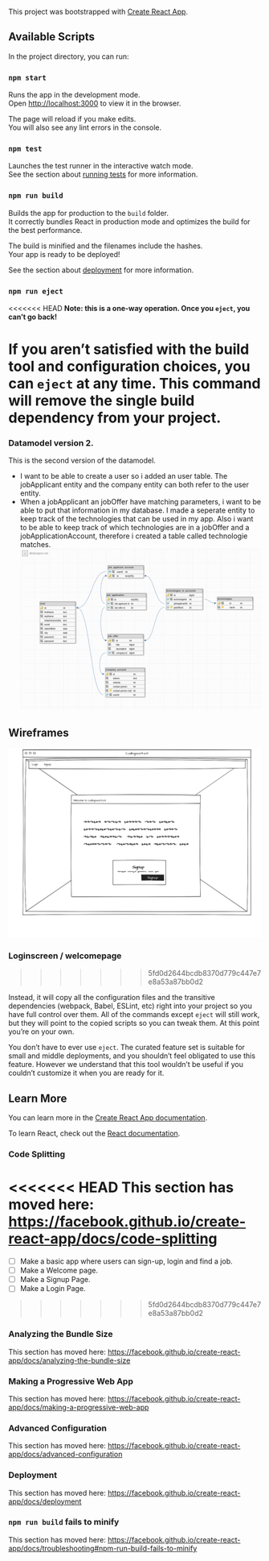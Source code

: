 This project was bootstrapped with [Create React App](https://github.com/facebook/create-react-app).

## Available Scripts

In the project directory, you can run:

### `npm start`

Runs the app in the development mode.<br />
Open [http://localhost:3000](http://localhost:3000) to view it in the browser.

The page will reload if you make edits.<br />
You will also see any lint errors in the console.

### `npm test`

Launches the test runner in the interactive watch mode.<br />
See the section about [running tests](https://facebook.github.io/create-react-app/docs/running-tests) for more information.

### `npm run build`

Builds the app for production to the `build` folder.<br />
It correctly bundles React in production mode and optimizes the build for the best performance.

The build is minified and the filenames include the hashes.<br />
Your app is ready to be deployed!

See the section about [deployment](https://facebook.github.io/create-react-app/docs/deployment) for more information.

### `npm run eject`

<<<<<<< HEAD
**Note: this is a one-way operation. Once you `eject`, you can’t go back!**

If you aren’t satisfied with the build tool and configuration choices, you can `eject` at any time. This command will remove the single build dependency from your project.
=======
### Datamodel version 2.

This is the second version of the datamodel.

- I want to be able to create a user so i added an user table.
  The jobApplicant entity and the company entity can both refer to the user entity.
- When a jobApplicant an jobOffer have matching parameters, i want to be able to put that information in my database. I made a seperate entity to keep track of the technologies that can be used in my app. Also i want to be able to keep track of which technologies are in a jobOffer and a jobApplicationAccount, therefore i created a table called technologie matches.
  ![Datamodel version 2](documentationCodingworks/dataModels/model2b.png)

## Wireframes

![Welcome/loginpage](documentationCodingworks/wireframes/homepage.png)

### Loginscreen / welcomepage
>>>>>>> 5fd0d2644bcdb8370d779c447e7e8a53a87bb0d2

Instead, it will copy all the configuration files and the transitive dependencies (webpack, Babel, ESLint, etc) right into your project so you have full control over them. All of the commands except `eject` will still work, but they will point to the copied scripts so you can tweak them. At this point you’re on your own.

You don’t have to ever use `eject`. The curated feature set is suitable for small and middle deployments, and you shouldn’t feel obligated to use this feature. However we understand that this tool wouldn’t be useful if you couldn’t customize it when you are ready for it.

## Learn More

You can learn more in the [Create React App documentation](https://facebook.github.io/create-react-app/docs/getting-started).

To learn React, check out the [React documentation](https://reactjs.org/).

### Code Splitting

<<<<<<< HEAD
This section has moved here: https://facebook.github.io/create-react-app/docs/code-splitting
=======
- [ ] Make a basic app where users can sign-up, login and find a job.
- [ ] Make a Welcome page.
- [ ] Make a Signup Page.
- [ ] Make a Login Page.
>>>>>>> 5fd0d2644bcdb8370d779c447e7e8a53a87bb0d2

### Analyzing the Bundle Size

This section has moved here: https://facebook.github.io/create-react-app/docs/analyzing-the-bundle-size

### Making a Progressive Web App

This section has moved here: https://facebook.github.io/create-react-app/docs/making-a-progressive-web-app

### Advanced Configuration

This section has moved here: https://facebook.github.io/create-react-app/docs/advanced-configuration

### Deployment

This section has moved here: https://facebook.github.io/create-react-app/docs/deployment

### `npm run build` fails to minify

This section has moved here: https://facebook.github.io/create-react-app/docs/troubleshooting#npm-run-build-fails-to-minify
